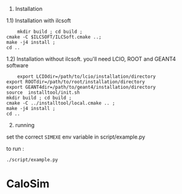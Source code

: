 1) Installation

1.1) Installation with ilcsoft


     	mkdir build ; cd build ;
	cmake -C $ILCSOFT/ILCSoft.cmake ..;
	make -j4 install ;
	cd ..

1.2) Installation without ilcsoft. you'll need LCIO, ROOT and GEANT4 software

     	export LCIOdir=/path/to/lcio/installation/directory
	export ROOTdir=/path/to/root/installation/directory
	export GEANT4dir=/path/to/geant4/installation/directory
	source  installtool/init.sh
	mkdir build ; cd build ;
	cmake -C ../installtool/local.cmake .. ;
	make -j4 install ;
	cd ..
	

2) running

set the correct `SIMEXE` env variable in script/example.py

to run :

	./script/example.py
# CaloSim
